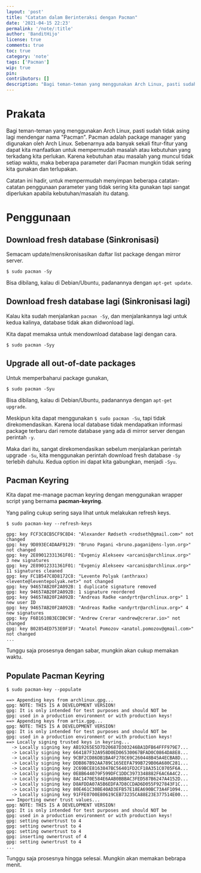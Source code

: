 ```yaml
---
layout: 'post'
title: "Catatan dalam Berinteraksi dengan Pacman"
date: '2021-04-15 22:23'
permalink: '/note/:title'
author: 'BanditHijo'
license: true
comments: true
toc: true
category: 'note'
tags: ['Pacman']
wip: true
pin:
contributors: []
description: "Bagi teman-teman yang menggunakan Arch Linux, pasti sudah tidak asing lagi mendengar nama 'Pacman'. Pacman adalah package manager yang digunakan oleh Arch Linux. Sebenarnya ada banyak sekali fitur-fitur yang dapat kita manfaatkan untuk mempermudah masalah atau kebutuhan yang terkadang kita perlukan. Karena kebutuhan atau masalah yang muncul tidak setiap waktu, maka beberapa parameter dari Pacman mungkin tidak sering kita gunakan dan terlupakan."
---
```


# Prakata

Bagi teman-teman yang menggunakan Arch Linux, pasti sudah tidak asing lagi mendengar nama "Pacman". Pacman adalah package manager yang digunakan oleh Arch Linux. Sebenarnya ada banyak sekali fitur-fitur yang dapat kita manfaatkan untuk mempermudah masalah atau kebutuhan yang terkadang kita perlukan. Karena kebutuhan atau masalah yang muncul tidak setiap waktu, maka beberapa parameter dari Pacman mungkin tidak sering kita gunakan dan terlupakan.

Catatan ini hadir, untuk mempermudah menyimpan beberapa catatan-catatan penggunaan parameter yang tidak sering kita gunakan tapi sangat diperlukan apabila kebutuhan/masalah itu datang.


# Penggunaan


## Download fresh database (Sinkronisasi)

Semacam update/mensikronisasikan daftar list package dengan mirror server.

```
$ sudo pacman -Sy
```

Bisa dibilang, kalau di Debian/Ubuntu, padanannya dengan `apt-get update`.


## Download fresh database lagi (Sinkronisasi lagi)

Kalau kita sudah menjalankan `pacman -Sy`, dan menjalankannya lagi untuk kedua kalinya, database tidak akan didwonload lagi.

Kita dapat memaksa untuk mendownload database lagi dengan cara.

```
$ sudo pacman -Syy
```


## Upgrade all out-of-date packages

Untuk memperbaharui package gunakan,

```
$ sudo pacman -Syu
```

Bisa dibilang, kalau di Debian/Ubuntu, padanannya dengan `apt-get upgrade`.

Meskipun kita dapat menggunakan `$ sudo pacman -Su`, tapi tidak direkomendasikan. Karena local database tidak mendapatkan informasi package terbaru dari remote database yang ada di mirror server dengan perintah `-y`.

Maka dari itu, sangat direkomendasikan sebelum menjalankan perintah upgrade `-Su`, kita menggunakan perintah download fresh database `-Sy` terlebih dahulu. Kedua option ini dapat kita gabungkan, menjadi `-Syu`.


## Pacman Keyring

Kita dapat me-manage pacman keyring dengan menggunakan wrapper script yang bernama **pacman-keyring**.

Yang paling cukup sering saya lihat untuk melakukan refresh keys.

```
$ sudo pacman-key --refresh-keys
```

```
gpg: key FCF3C8CB5CF9C8D4: "Alexander Rødseth <rodseth@gmail.com>" not changed
gpg: key 9D893EC4DAAF9129: "Bruno Pagani <bruno.pagani@ens-lyon.org>" not changed
gpg: key 2E89012331361F01: "Evgeniy Alekseev <arcanis@archlinux.org>" 3 new signatures
gpg: key 2E89012331361F01: "Evgeniy Alekseev <arcanis@archlinux.org>" 11 signatures cleaned
gpg: key FC1B547C8D8172C8: "Levente Polyak (anthraxx) <levente@leventepolyak.net>" not changed
gpg: key 94657AB20F2A092B: 1 duplicate signature removed
gpg: key 94657AB20F2A092B: 1 signature reordered
gpg: key 94657AB20F2A092B: "Andreas Radke <andyrtr@archlinux.org>" 1 new user ID
gpg: key 94657AB20F2A092B: "Andreas Radke <andyrtr@archlinux.org>" 4 new signatures
gpg: key F6B1610B3ECDBC9F: "Andrew Crerar <andrew@crerar.io>" not changed
gpg: key B02854ED753E0F1F: "Anatol Pomozov <anatol.pomozov@gmail.com>" not changed
...
```

Tunggu saja prosesnya dengan sabar, mungkin akan cukup memakan waktu.


## Populate Pacman Keyring

```
$ sudo pacman-key --populate
```

```
==> Appending keys from archlinux.gpg...
gpg: NOTE: THIS IS A DEVELOPMENT VERSION!
gpg: It is only intended for test purposes and should NOT be
gpg: used in a production environment or with production keys!
==> Appending keys from artix.gpg...
gpg: NOTE: THIS IS A DEVELOPMENT VERSION!
gpg: It is only intended for test purposes and should NOT be
gpg: used in a production environment or with production keys!
==> Locally signing trusted keys in keyring...
  -> Locally signing key AB19265E5D7D20687D303246BA1DFB64FFF979E7...
  -> Locally signing key 664187F32A958D0ED06530067BFAD0C0864DA8E8...
  -> Locally signing key 9CBF2CD86DB1BA4F278C69C260448B45A4ECBA8D...
  -> Locally signing key DDB867B92AA789C165EEFA799B729B06A680C281...
  -> Locally signing key 2C69BCE8163847BC56401FD2CF18A351C0705F6A...
  -> Locally signing key 0E8B644079F599DFC1DDC3973348882F6AC6A4C2...
  -> Locally signing key 8AC1470E584E6AAB0BBBAC3FED587B6247A4152D...
  -> Locally signing key D8AFDDA07A5B6EDFA7D8CCDAD6D055F927843F1C...
  -> Locally signing key 80E461C30BE40AD3EFB57E18EA690BC73A4F1094...
  -> Locally signing key 91FFE0700E80619CEB73235CA88E23E377514E00...
==> Importing owner trust values...
gpg: NOTE: THIS IS A DEVELOPMENT VERSION!
gpg: It is only intended for test purposes and should NOT be
gpg: used in a production environment or with production keys!
gpg: setting ownertrust to 4
gpg: setting ownertrust to 4
gpg: setting ownertrust to 4
gpg: inserting ownertrust of 4
gpg: setting ownertrust to 4
...
```

Tunggu saja prosesnya hingga selesai. Mungkin akan memakan bebrapa menit.
